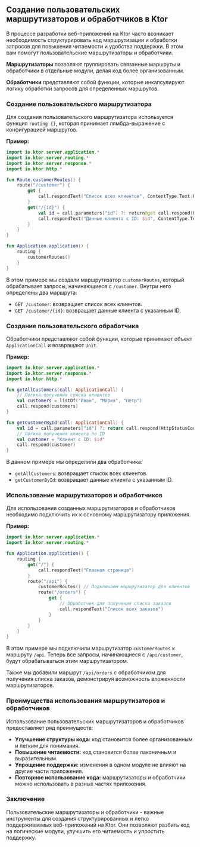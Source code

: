 ## Создание пользовательских маршрутизаторов и обработчиков в Ktor

В процессе разработки веб-приложений на Ktor часто возникает необходимость структурировать код маршрутизации и обработки запросов для повышения читаемости и удобства поддержки. В этом вам помогут пользовательские маршрутизаторы и обработчики. 

**Маршрутизаторы** позволяют группировать связанные маршруты и обработчики в отдельные модули, делая код более организованным. 

**Обработчики** представляют собой функции, которые инкапсулируют логику обработки запросов для определенных маршрутов. 

### Создание пользовательского маршрутизатора

Для создания пользовательского маршрутизатора используется функция `routing {}`, которая принимает лямбда-выражение с конфигурацией маршрутов. 

**Пример:**

```kotlin
import io.ktor.server.application.*
import io.ktor.server.routing.*
import io.ktor.server.response.*
import io.ktor.http.*

fun Route.customerRoutes() {
    route("/customer") {
        get {
            call.respondText("Список всех клиентов", ContentType.Text.Plain)
        }
        get("/{id}") {
            val id = call.parameters["id"] ?: return@get call.respond(HttpStatusCode.BadRequest, "Отсутствует ID клиента")
            call.respondText("Данные клиента с ID: $id", ContentType.Text.Plain)
        }
    }
}

fun Application.application() {
    routing {
        customerRoutes()
    }
}
```

В этом примере мы создали маршрутизатор `customerRoutes`, который обрабатывает запросы, начинающиеся с `/customer`. Внутри него определены два маршрута:

- `GET /customer`: возвращает список всех клиентов.
- `GET /customer/{id}`: возвращает данные клиента с указанным ID.

### Создание пользовательского обработчика

Обработчики представляют собой функции, которые принимают объект `ApplicationCall` и возвращают `Unit`. 

**Пример:**

```kotlin
import io.ktor.server.application.*
import io.ktor.server.response.*
import io.ktor.http.*

fun getAllCustomers(call: ApplicationCall) {
    // Логика получения списка клиентов
    val customers = listOf("Иван", "Мария", "Петр") 
    call.respond(customers)
}

fun getCustomerById(call: ApplicationCall) {
    val id = call.parameters["id"] ?: return call.respond(HttpStatusCode.BadRequest, "Отсутствует ID клиента")
    // Логика получения клиента по ID
    val customer = "Клиент с ID: $id" 
    call.respond(customer)
}
```

В данном примере мы определили два обработчика:

- `getAllCustomers`: возвращает список всех клиентов.
- `getCustomerById`: возвращает данные клиента с указанным ID.

### Использование маршрутизаторов и обработчиков

Для использования созданных маршрутизаторов и обработчиков необходимо подключить их к основному маршрутизатору приложения. 

**Пример:**

```kotlin
import io.ktor.server.application.*
import io.ktor.server.routing.*

fun Application.application() {
    routing {
        get("/") {
            call.respondText("Главная страница")
        }
        route("/api") {
            customerRoutes() // Подключаем маршрутизатор для клиентов
            route("/orders") { 
                get { 
                    // Обработчик для получения списка заказов
                    call.respondText("Список всех заказов") 
                } 
            } 
        }
    }
}
```

В этом примере мы подключили маршрутизатор `customerRoutes` к маршруту `/api`. Теперь все запросы, начинающиеся с `/api/customer`, будут обрабатываться этим маршрутизатором. 

Также мы добавили маршрут `/api/orders` с обработчиком для получения списка заказов, демонстрируя возможность вложенности маршрутизаторов.

### Преимущества использования маршрутизаторов и обработчиков

Использование пользовательских маршрутизаторов и обработчиков предоставляет ряд преимуществ:

* **Улучшение структуры кода:** код становится более организованным и легким для понимания.
* **Повышение читаемости:** код становится более лаконичным и выразительным.
* **Упрощение поддержки:** изменения в одном модуле не влияют на другие части приложения.
* **Повторное использование кода:** маршрутизаторы и обработчики можно использовать в разных частях приложения.

### Заключение

Пользовательские маршрутизаторы и обработчики - важные инструменты для создания структурированных и легко поддерживаемых веб-приложений на Ktor. Они позволяют разбить код на логические модули, улучшить его читаемость и упростить поддержку. 
